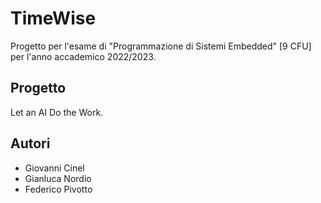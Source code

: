 # TimeWise
Progetto per l'esame di "Programmazione di Sistemi Embedded" [9 CFU] per l'anno accademico 2022/2023.

## Progetto
Let an AI Do the Work.

## Autori
* Giovanni Cinel
* Gianluca Nordio
* Federico Pivotto
